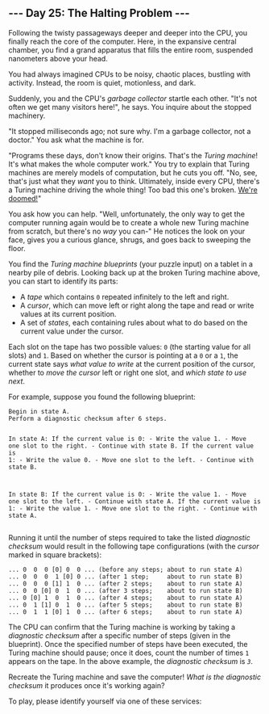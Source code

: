 <article class="day-desc"><h2>--- Day 25: The Halting Problem ---</h2><p>Following the twisty passageways deeper and deeper into the CPU, you finally reach the <span title="Get it? CPU core?">core</span> of the computer. Here, in the expansive central chamber, you find a grand apparatus that fills the entire room, suspended nanometers above your head.</p>
<p>You had always imagined CPUs to be noisy, chaotic places, bustling with activity. Instead, the room is quiet, motionless, and dark.</p>
<p>Suddenly, you and the CPU's <em>garbage collector</em> startle each other. "It's not often we get  many visitors here!", he says. You inquire about the stopped machinery.</p>
<p>"It stopped milliseconds ago; not sure why. I'm a garbage collector, not a doctor." You ask what the machine is for.</p>
<p>"Programs these days, don't know their origins. That's the <em>Turing machine</em>! It's what makes the whole computer work." You try to explain that Turing machines are merely models of computation, but he cuts you off. "No, see, that's just what they <em>want</em> you to think. Ultimately, inside every CPU, there's a Turing machine driving the whole thing! Too bad this one's broken. <a href="https://www.youtube.com/watch?v=cTwZZz0HV8I">We're doomed!</a>"</p>
<p>You ask how you can help. "Well, unfortunately, the only way to get the computer running again would be to create a whole new Turing machine from scratch, but there's no <em>way</em> you can-" He notices the look on your face, gives you a curious glance, shrugs, and goes back to sweeping the floor.</p>
<p>You find the <em>Turing machine blueprints</em> (your puzzle input) on a tablet in a nearby pile of debris. Looking back up at the broken Turing machine above, you can start to identify its parts:</p>
<ul>
<li>A <em>tape</em> which contains <code>0</code> repeated infinitely to the left and right.</li>
<li>A <em>cursor</em>, which can move left or right along the tape and read or write values at its current position.</li>
<li>A set of <em>states</em>, each containing rules about what to do based on the current value under the cursor.</li>
</ul>
<p>Each slot on the tape has two possible values: <code>0</code> (the starting value for all slots) and <code>1</code>. Based on whether the cursor is pointing at a <code>0</code> or a <code>1</code>, the current state says <em>what value to write</em> at the current position of the cursor, whether to <em>move the cursor</em> left or right one slot, and <em>which state to use next</em>.</p>
<p>For example, suppose you found the following blueprint:</p>
<pre><code>Begin in state A.
Perform a diagnostic checksum after 6 steps.

In state A:
  If the current value is 0:
    - Write the value 1.
    - Move one slot to the right.
    - Continue with state B.
  If the current value is 1:
    - Write the value 0.
    - Move one slot to the left.
    - Continue with state B.

In state B:
  If the current value is 0:
    - Write the value 1.
    - Move one slot to the left.
    - Continue with state A.
  If the current value is 1:
    - Write the value 1.
    - Move one slot to the right.
    - Continue with state A.
</code></pre>
<p>Running it until the number of steps required to take the listed <em>diagnostic checksum</em> would result in the following tape configurations (with the <em>cursor</em> marked in square brackets):</p>
<pre><code>... 0  0  0 [0] 0  0 ... (before any steps; about to run state A)
... 0  0  0  1 [0] 0 ... (after 1 step;     about to run state B)
... 0  0  0 [1] 1  0 ... (after 2 steps;    about to run state A)
... 0  0 [0] 0  1  0 ... (after 3 steps;    about to run state B)
... 0 [0] 1  0  1  0 ... (after 4 steps;    about to run state A)
... 0  1 [1] 0  1  0 ... (after 5 steps;    about to run state B)
... 0  1  1 [0] 1  0 ... (after 6 steps;    about to run state A)
</code></pre>
<p>The CPU can confirm that the Turing machine is working by taking a <em>diagnostic checksum</em> after a specific number of steps (given in the blueprint). Once the specified number of steps have been executed, the Turing machine should pause; once it does, count the number of times <code>1</code> appears on the tape. In the above example, the <em>diagnostic checksum</em> is <em><code>3</code></em>.</p>
<p>Recreate the Turing machine and save the computer! <em>What is the diagnostic checksum</em> it produces once it's working again?</p>
</article>
<p>To play, please identify yourself via one of these services:</p>
